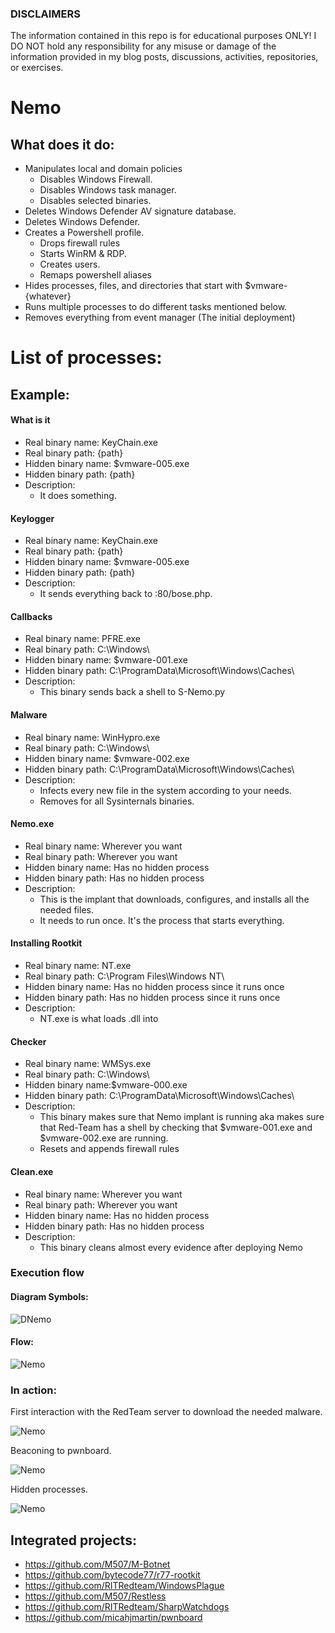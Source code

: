 
### DISCLAIMERS
The information contained in this repo is for educational purposes ONLY! I DO NOT hold any responsibility for any misuse or damage of the information provided in my blog posts, discussions, activities, repositories, or exercises.

# Nemo

## What does it do:
- Manipulates local and domain policies
  - Disables Windows Firewall.
  - Disables Windows task manager.
  - Disables selected binaries.
- Deletes Windows Defender AV signature database.
- Deletes Windows Defender.
- Creates a Powershell profile.
  - Drops firewall rules
  - Starts WinRM & RDP.
  - Creates users.
  - Remaps powershell aliases
- Hides processes, files, and directories that start with $vmware-{whatever}
- Runs multiple processes to do different tasks mentioned below.
- Removes everything from event manager (The initial deployment)




# List of processes:
## Example:
#### What is it
- Real binary name: KeyChain.exe
- Real binary path: {path}
- Hidden binary name: $vmware-005.exe
- Hidden binary path: {path}
- Description:
  - It does something.

#### Keylogger 
- Real binary name: KeyChain.exe
- Real binary path: {path}
- Hidden binary name: $vmware-005.exe
- Hidden binary path: {path}
- Description:
  - It sends everything back to <IP>:80/bose.php.

#### Callbacks
- Real binary name: PFRE.exe
- Real binary path: C:\Windows\
- Hidden binary name: $vmware-001.exe
- Hidden binary path: C:\ProgramData\Microsoft\Windows\Caches\
- Description:
  - This binary sends back a shell to S-Nemo.py

#### Malware 
- Real binary name: WinHypro.exe
- Real binary path: C:\Windows\
- Hidden binary name: $vmware-002.exe
- Hidden binary path: C:\ProgramData\Microsoft\Windows\Caches\
- Description:
  - Infects every new file in the system according to your needs.
  - Removes for all Sysinternals binaries.

#### Nemo.exe
- Real binary name: Wherever you want
- Real binary path: Wherever you want
- Hidden binary name: Has no hidden process 
- Hidden binary path: Has no hidden process
- Description:
  - This is the implant that downloads, configures, and installs all the needed files.
  - It needs to run once. It's the process that starts everything.

#### Installing Rootkit
- Real binary name: NT.exe
- Real binary path: C:\Program Files\Windows NT\
- Hidden binary name: Has no hidden process since it runs once
- Hidden binary path: Has no hidden process since it runs once
- Description:
  - NT.exe is what loads <name>.dll into <Key>

#### Checker
- Real binary name: WMSys.exe
- Real binary path: C:\Windows\
- Hidden binary name:$vmware-000.exe
- Hidden binary path: C:\ProgramData\Microsoft\Windows\Caches\
- Description:
  - This binary makes sure that Nemo implant is running aka makes sure that Red-Team has a shell by checking that $vmware-001.exe and $vmware-002.exe are running. 
  - Resets and appends firewall rules
  
#### Clean.exe
- Real binary name: Wherever you want
- Real binary path: Wherever you want
- Hidden binary name: Has no hidden process 
- Hidden binary path: Has no hidden process
- Description:
  - This binary cleans almost every evidence after deploying Nemo

### Execution flow
#### Diagram Symbols:
![DNemo](https://github.com/M507/Nemo/raw/master/Examples/NemoDiagramD.png)
#### Flow:
![Nemo](https://github.com/M507/Nemo/raw/master/Examples/NemoDiagram.png)
### In action:
First interaction with the RedTeam server to download the needed malware.

![Nemo](https://github.com/M507/Nemo/raw/master/Examples/HTTPLoading.png)

Beaconing to pwnboard.

![Nemo](https://github.com/M507/Nemo/raw/master/Examples/In-action.PNG)

Hidden processes.

![Nemo](https://github.com/M507/Nemo/blob/master/Examples/NemoProcesses.PNG)

## Integrated projects:
- https://github.com/M507/M-Botnet
- https://github.com/bytecode77/r77-rootkit
- https://github.com/RITRedteam/WindowsPlague
- https://github.com/M507/Restless
- https://github.com/RITRedteam/SharpWatchdogs
- https://github.com/micahjmartin/pwnboard
